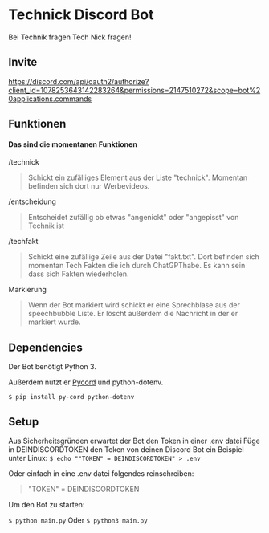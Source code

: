 # Technick Discord Bot

Bei Technik fragen Tech Nick fragen!

## Invite  

https://discord.com/api/oauth2/authorize?client_id=1078253643142283264&permissions=2147510272&scope=bot%20applications.commands

## Funktionen

#### Das sind die momentanen Funktionen

/technick

> Schickt ein zufälliges Element aus der Liste "technick". Momentan befinden sich dort nur Werbevideos.

/entscheidung

> Entscheidet zufällig ob etwas "angenickt" oder "angepisst" von Technik ist

/techfakt

> Schickt eine zufällige Zeile aus der Datei "fakt.txt". Dort befinden sich momentan Tech Fakten die ich durch ChatGPThabe. Es kann sein dass sich Fakten wiederholen.

Markierung

> Wenn der Bot markiert wird schickt er eine Sprechblase aus der speechbubble Liste. Er löscht außerdem die Nachricht in der er markiert wurde.

## Dependencies

Der Bot benötigt Python 3.

Außerdem nutzt er [Pycord](https://pycord.dev/) und python-dotenv.

`$ pip install py-cord python-dotenv`

## Setup

Aus Sicherheitsgründen erwartet der Bot den Token in einer .env datei
Füge in DEINDISCORDTOKEN den Token von deinen Discord Bot ein
Beispiel unter Linux:
`$ echo ""TOKEN" = DEINDISCORDTOKEN" > .env`

Oder einfach in eine .env datei folgendes reinschreiben:

> "TOKEN" = DEINDISCORDTOKEN

Um den Bot zu starten:

`$ python main.py`
Oder
`$ python3 main.py`
